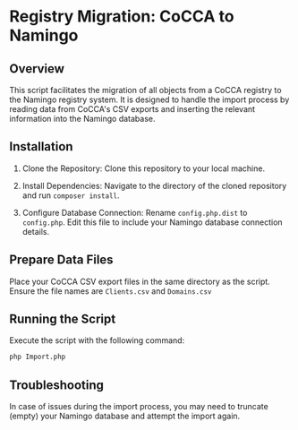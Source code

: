 # Registry Migration: CoCCA to Namingo

## Overview

This script facilitates the migration of all objects from a CoCCA registry to the Namingo registry system. It is designed to handle the import process by reading data from CoCCA's CSV exports and inserting the relevant information into the Namingo database.

## Installation

1. Clone the Repository: Clone this repository to your local machine.

2. Install Dependencies: Navigate to the directory of the cloned repository and run ```composer install```.

3. Configure Database Connection: Rename ```config.php.dist``` to ```config.php```. Edit this file to include your Namingo database connection details.

## Prepare Data Files

Place your CoCCA CSV export files in the same directory as the script. Ensure the file names are ```Clients.csv``` and ```Domains.csv```

## Running the Script

Execute the script with the following command:

```bash
php Import.php
```

## Troubleshooting

In case of issues during the import process, you may need to truncate (empty) your Namingo database and attempt the import again.